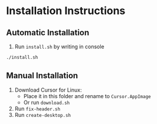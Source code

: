 # Installation Instructions

## Automatic Installation

1. Run `install.sh` by writing in console

```sh
./install.sh
```

## Manual Installation

1. Download Cursor for Linux:
   - Place it in this folder and rename to `Cursor.AppImage`
   - Or run `download.sh`
2. Run `fix-header.sh`
3. Run `create-desktop.sh`
